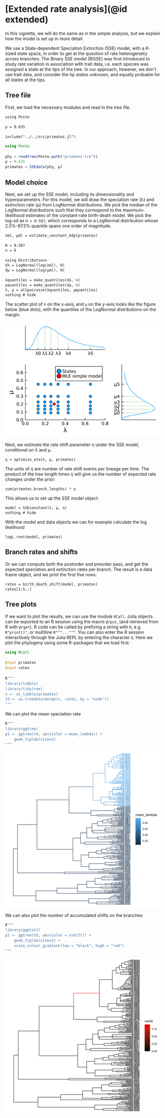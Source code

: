 # [Extended rate analysis](@id extended)

In this vignette, we will do the same as in the simple analysis, but we explain how the model is set up in more detail.

We use a State-dependent Speciation Extinction (SSE) model, with a K-sized state space, in order to get at the question of rate heterogeneity across branches. The Binary SSE model (BiSSE) was first introduced to study rate variation in association with trait data, i.e. each species was assigned a state at the tips of the tree. In our approach, however, we don't use trait data, and consider the tip states unknown, and equally probable for all states at the tips. 

## Tree file

First, we load the necessary modules and read in the tree file.

```@setup extended
using Pesto

ρ = 0.635

include("../../src/primates.jl")
```
```julia extended
using Pesto

phy = readtree(Pesto.path("primates.tre"))
ρ = 0.635
primates = SSEdata(phy, ρ)
```

## Model choice

Next, we set up the SSE model, including its dimensionality and hyperparameters. For this model, we will draw the speciation rate (λ) and extinction rate (µ) from LogNormal distributions. We pick the median of the LogNormal distributions such that they correspond to the maximum-likelihood estimates of the constant-rate birth-death model. We pick the log-sd as `H = 0.587`, which corresponds to a LogNormal distribution whose 2.5%-97.5% quantile spans one order of magnitude. 


```@example extended
λml, μml = estimate_constant_bdp(primates)

H = 0.587
n = 6

using Distributions
dλ = LogNormal(log(λml), H)
dμ = LogNormal(log(µml), H)

λquantiles = make_quantiles(dλ, n)
µquantiles = make_quantiles(dμ, n)
λ, μ = allpairwise(λquantiles, µquantiles)
nothing # hide
```
The scatter plot of `λ` on the x-axis, and `µ` on the y-axis looks like the figure below (blue dots), with the quantiles of the LogNormal distributions on the margin.

![primatestree](../assets/quantiles.svg)

Next, we estimate the rate shift parameter η under the SSE model, conditional on λ and µ.
```@example extended
η = optimize_eta(λ, µ, primates)
```

The units of $\eta$ are number of rate shift events per lineage per time. The product of the tree length times $\eta$ will give us the number of expected rate changes under the prior:
```@example extended
sum(primates.branch_lengths) * η
```

This allows us to set up the SSE model object:
```@example extended
model = SSEconstant(λ, μ, η)
nothing # hide
```

With the model and data objects we can for example calculate the log likelihood
```@example extended
logL_root(model, primates)
```

## Branch rates and shifts
Or we can compute both the postorder and preorder pass, and get the expected speciation and extinction rates per branch. The result is a data frame object, and we print the first five rows:
```@example extended
rates = birth_death_shift(model, primates)
rates[1:5,:]
```

## Tree plots
If we want to plot the results, we can use the module `RCall`. Julia objects can be exported to an R session using the macro `@rput`, (and retrieved from R with `@rget`). R code can be called by prefixing a string with `R`, e.g. `R"print()"`, or multiline `R"""..."""`. You can also enter the R session interactively through the Julia REPL by entering the character `$`. Here we plot the phylogeny using some R-packages that we load first.

```julia
using RCall

@rput primates
@rput rates

R"""
library(tibble)
library(tidytree)
x <- as_tibble(primates)
td <- as.treedata(merge(x, rates, by = "node"))
"""
```

We can plot the mean speciation rate

```julia
R"""
library(ggtree)
p1 <- ggtree(td, aes(color = mean_lambda)) +  
    geom_tiplab(size=2)
"""
```
![primatestree](../assets/primates_lambda.svg)

We can also plot the number of accumulated shifts on the branches
```julia
R"""
library(ggplot2)
p2 <- ggtree(td, aes(color = nshift)) + 
    geom_tiplab(size=2) +
    scale_colour_gradient(low = "black", high = "red")
"""
```
![primatestree](../assets/primates_nshift.svg)